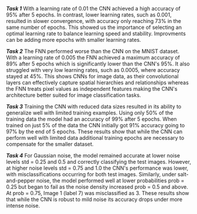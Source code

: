 ***Task 1***
With a learning rate of 0.01 the CNN achieved a high accuracy of 95% after 5 epochs. In contrast, lower learning rates, such as 0.001, resulted in slower convergence, with accuracy only reaching 73% in the same number of epochs. This showed us the importance of selecting an optimal learning rate to balance learning speed and stability. Improvments can be adding more epochs with smaller learning rates.

***Task 2***
The FNN performed worse than the CNN on the MNIST dataset. With a learning rate of 0.005 the FNN achieved a maximum accuracy of 89% after 5 epochs which is significantly lower than the CNN's 95%. It also struggled with very low learning rates, such as 0.0005, where accuracy stayed at 45%. This shows CNNs for image data, as their convolutional layers can effectively capture spatial hierarchies and relationships whereas the FNN treats pixel values as independent features making the CNN's architecture better suited for image classification tasks.

***Task 3***
Training the CNN with reduced data sizes resulted in its ability to generalize well with limited training examples. Using only 50% of the training data the model had an accuracy of 99% after 5 epochs. When trained on just 5% of the data the CNN initially got 91% accuracy going to 97% by the end of 5 epochs. These results show that while the CNN can perform well with limited data additional training epochs are necessary to compensate for the smaller dataset.

***Task 4***
For Gaussian noise, the model remained accurate at lower noise levels std = 0.25 and 0.5 and correctly classifying the test images. However, at higher noise levels std = 0.75 and 1.0 the CNN's performance was lower, with misclassifications occurring for both test images. Similarly, under salt-and-pepper noise, the model performed well at lower probabilities prob = 0.25 but began to fail as the noise density increased prob = 0.5 and above. At prob = 0.75, Image 1 (label 7) was misclassified as 3. These results show that while the CNN is robust to mild noise its accuracy drops under more intense noise.